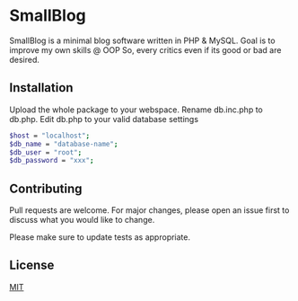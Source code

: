 # SmallBlog

SmallBlog is a minimal blog software written in PHP & MySQL.
Goal is to improve my own skills @ OOP
So, every critics even if its good or bad are desired.

## Installation

Upload the whole package to your webspace.
Rename db.inc.php to db.php.
Edit db.php to your valid database settings
```bash
$host = "localhost";
$db_name = "database-name";
$db_user = "root";
$db_password = "xxx";

```


## Contributing
Pull requests are welcome. For major changes, please open an issue first to discuss what you would like to change.

Please make sure to update tests as appropriate.

## License
[MIT](https://choosealicense.com/licenses/mit/)